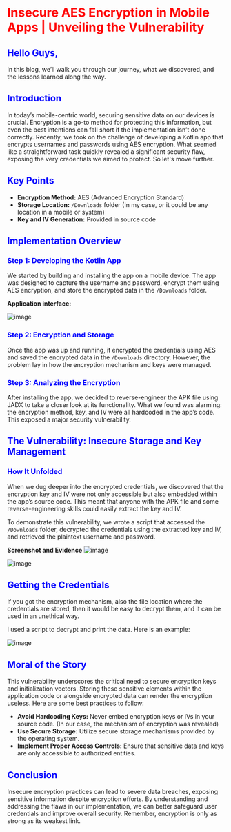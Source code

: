 # <span style="color:red;"> Insecure AES Encryption in Mobile Apps | Unveiling the Vulnerability </span>
## <span style="color:blue;">Hello Guys,</span>

In this blog, we’ll walk you through our journey, what we discovered, and the lessons learned along the way.

## <span style="color:blue;">Introduction</span>

In today’s mobile-centric world, securing sensitive data on our devices is crucial. Encryption is a go-to method for protecting this information, but even the best intentions can fall short if the implementation isn’t done correctly. Recently, we took on the challenge of developing a Kotlin app that encrypts usernames and passwords using AES encryption. What seemed like a straightforward task quickly revealed a significant security flaw, exposing the very credentials we aimed to protect. So let's move further.

## <span style="color:blue;">Key Points</span>

- **Encryption Method:** AES (Advanced Encryption Standard)
- **Storage Location:** `/Downloads` folder (In my case, or it could be any location in a mobile or system)
- **Key and IV Generation:** Provided in source code

## <span style="color:blue;">Implementation Overview</span>

### <span style="color:blue;">Step 1: Developing the Kotlin App</span>

We started by building and installing the app on a mobile device. The app was designed to capture the username and password, encrypt them using AES encryption, and store the encrypted data in the `/Downloads` folder.

**Application interface:**

![image](https://github.com/user-attachments/assets/0195fd10-1681-4abe-9011-734dabf824f7)


### <span style="color:blue;">Step 2: Encryption and Storage</span>

Once the app was up and running, it encrypted the credentials using AES and saved the encrypted data in the `/Downloads` directory. However, the problem lay in how the encryption mechanism and keys were managed.

### <span style="color:blue;">Step 3: Analyzing the Encryption</span>

After installing the app, we decided to reverse-engineer the APK file using JADX to take a closer look at its functionality. What we found was alarming: the encryption method, key, and IV were all hardcoded in the app’s code. This exposed a major security vulnerability.

## <span style="color:blue;">The Vulnerability: Insecure Storage and Key Management</span>

### <span style="color:blue;">How It Unfolded</span>

When we dug deeper into the encrypted credentials, we discovered that the encryption key and IV were not only accessible but also embedded within the app’s source code. This meant that anyone with the APK file and some reverse-engineering skills could easily extract the key and IV.

To demonstrate this vulnerability, we wrote a script that accessed the `/Downloads` folder, decrypted the credentials using the extracted key and IV, and retrieved the plaintext username and password.

**Screenshot and Evidence**
![image](https://github.com/user-attachments/assets/dc95b2df-e960-42e6-b877-7c606cdf6d73)

![image](https://github.com/user-attachments/assets/e6d935bc-0f26-48ca-95ed-8a7abce590cf)



## <span style="color:blue;">Getting the Credentials</span>

If you got the encryption mechanism, also the file location where the credentials are stored, then it would be easy to decrypt them, and it can be used in an unethical way.

I used a script to decrypt and print the data. Here is an example:

![image](https://github.com/user-attachments/assets/a183bcbc-7608-46a7-a55a-e812ad5c8e32)


## <span style="color:blue;">Moral of the Story</span>

This vulnerability underscores the critical need to secure encryption keys and initialization vectors. Storing these sensitive elements within the application code or alongside encrypted data can render the encryption useless. Here are some best practices to follow:

- **Avoid Hardcoding Keys:** Never embed encryption keys or IVs in your source code. (In our case, the mechanism of encryption was revealed)
- **Use Secure Storage:** Utilize secure storage mechanisms provided by the operating system.
- **Implement Proper Access Controls:** Ensure that sensitive data and keys are only accessible to authorized entities.

## <span style="color:blue;">Conclusion</span>

Insecure encryption practices can lead to severe data breaches, exposing sensitive information despite encryption efforts. By understanding and addressing the flaws in our implementation, we can better safeguard user credentials and improve overall security. Remember, encryption is only as strong as its weakest link.


